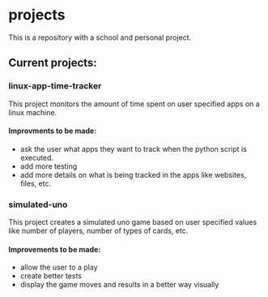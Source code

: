 # projects
This is a repository with a school and personal project.

## Current projects:
### linux-app-time-tracker
This project monitors the amount of time spent on user specified
apps on a linux machine.
#### Improvments to be made:
* ask the user what apps they want to track when the python script
  is executed.
* add more testing
* add more details on what is being tracked in the apps like websites,
  files, etc.

### simulated-uno
This project creates a simulated uno game based on user specified
values like number of players, number of types of cards, etc.
#### Improvements to be made:
* allow the user to a play
* create better tests
* display the game moves and results in a better way visually
